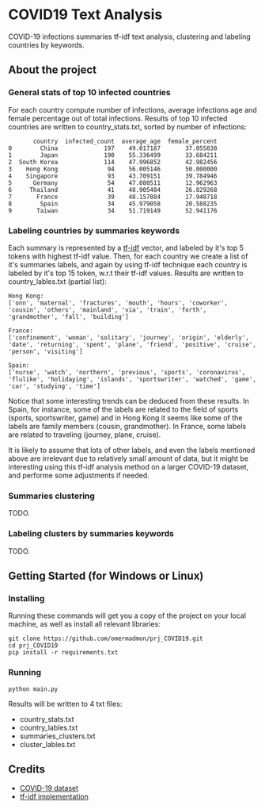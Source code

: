 # COVID19 Text Analysis

COVID-19 infections summaries tf-idf text analysis, clustering and labeling countries by keywords.

## About the project

### General stats of top 10 infected countries

For each country compute number of infections, average infections age and female percentage out of total infections.
Results of top 10 infected countries are written to country_stats.txt, sorted by number of infections:

```
       country  infected_count  average_age  female_percent
0        China             197    49.017187       37.055838
1        Japan             190    55.336499       33.684211
2  South Korea             114    47.996852       42.982456
3    Hong Kong              94    56.005146       50.000000
4    Singapore              93    43.709151       39.784946
5      Germany              54    47.080511       12.962963
6     Thailand              41    48.905484       26.829268
7       France              39    48.157884       17.948718
8        Spain              34    45.979058       20.588235
9       Taiwan              34    51.719149       52.941176
```

### Labeling countries by summaries keywords

Each summary is represented by a [tf-idf](https://en.wikipedia.org/wiki/Tf%E2%80%93idf) vector, and labeled by it's top 5 tokens with highest tf-idf value. Then, for each country we create a list of it's summaries labels, and again by using tf-idf technique each country is labeled by it's top 15 token, w.r.t their tf-idf values.
Results are written to country_lables.txt (partial list):

```
Hong Kong:
['onn', 'maternal', 'fractures', 'mouth', 'hours', 'coworker', 'cousin', 'others', 'mainland', 'via', 'train', 'forth', 'grandmother', 'fall', 'building']

France:
['confinement', 'woman', 'solitary', 'journey', 'origin', 'elderly', 'date', 'returning', 'spent', 'plane', 'friend', 'positive', 'cruise', 'person', 'visiting']

Spain:
['nurse', 'watch', 'northern', 'previous', 'sports', 'coronavirus', 'flulike', 'holidaying', 'islands', 'sportswriter', 'watched', 'game', 'car', 'studying', 'time']
```

Notice that some interesting trends can be deduced from these results. In Spain, for instance, some of the labels are related to the field of sports (sports, sportswriter, game) and in Hong Kong it seems like some of the labels are family members (cousin, grandmother).
In France, some labels are related to traveling (journey, plane, cruise).

It is likely to assume that lots of other labels, and even the labels mentioned above are irrelevant due to relatively small amount of data, but it might be interesting using this tf-idf analysis method on a larger COVID-19 dataset, and performe some adjustments if needed.

### Summaries clustering

TODO.

### Labeling clusters by summaries keywords

TODO.

## Getting Started (for Windows or Linux)

### Installing

Running these commands will get you a copy of the project on your local machine, as well as install all relevant libraries:

```
git clone https://github.com/omermadmon/prj_COVID19.git
cd prj_COVID19
pip install -r requirements.txt
```

### Running

```
python main.py
```

Results will be written to 4 txt files:
* country_stats.txt
* country_lables.txt
* summaries_clusters.txt
* cluster_lables.txt

## Credits

* [COVID-19 dataset](https://www.kaggle.com/sudalairajkumar/novel-corona-virus-2019-dataset)
* [tf-idf implementation](https://towardsdatascience.com/natural-language-processing-feature-engineering-using-tf-idf-e8b9d00e7e76)
